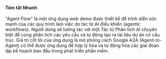 #### **Tóm tắt Nhanh**

"Agent Flow" là một ứng dụng web demo được thiết kế để trình diễn sức mạnh của các quy trình làm việc do tác tử AI điều khiển (agentic workflows). Người dùng sẽ tương tác với một Tác tử Phân tích AI chuyên biệt để cùng phân tích các yêu cầu và tự động tạo ra tài liệu dự án có cấu trúc. Giá trị cốt lõi của ứng dụng là mô phỏng cách Google A2A (Agent-to-Agent) có thể được ứng dụng để hợp lý hóa và tự động hóa các giai đoạn lập kế hoạch ban đầu trong phát triển phần mềm.
